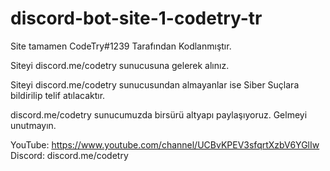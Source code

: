 # discord-bot-site-1-codetry-tr

Site tamamen CodeTry#1239 Tarafından Kodlanmıştır.

Siteyi discord.me/codetry sunucusuna gelerek alınız.

Siteyi discord.me/codetry sunucusundan almayanlar ise Siber Suçlara bildirilip telif atılacaktır.

discord.me/codetry sunucumuzda birsürü altyapı paylaşıyoruz. Gelmeyi unutmayın.


YouTube: https://www.youtube.com/channel/UCBvKPEV3sfqrtXzbV6YGlIw
Discord: discord.me/codetry
